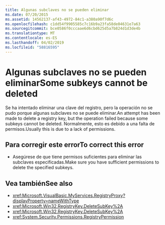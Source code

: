 ```yaml
---
title: Algunas subclaves no se pueden eliminar
ms.date: 07/20/2015
ms.assetid: 14562137-af43-4972-84c1-a380a90f7d6c
ms.openlocfilehash: c1dd54f9905585c7c16b9a23fa58de04631e7a63
ms.sourcegitcommit: bce0586f0cccaae6d6cbd625d5a7b824d1d3de4b
ms.translationtype: MT
ms.contentlocale: es-ES
ms.lasthandoff: 04/02/2019
ms.locfileid: "58816595"
---
```

# <a name="some-subkeys-cannot-be-deleted"></a><span data-ttu-id="f3e85-102">Algunas subclaves no se pueden eliminar</span><span class="sxs-lookup"><span data-stu-id="f3e85-102">Some subkeys cannot be deleted</span></span>
<span data-ttu-id="f3e85-103">Se ha intentado eliminar una clave del registro, pero la operación no se pudo porque algunas subclaves no se puede eliminar.</span><span class="sxs-lookup"><span data-stu-id="f3e85-103">An attempt has been made to delete a registry key, but the operation failed because some subkeys cannot be deleted.</span></span> <span data-ttu-id="f3e85-104">Normalmente, esto es debido a una falta de permisos.</span><span class="sxs-lookup"><span data-stu-id="f3e85-104">Usually this is due to a lack of permissions.</span></span>  
  
## <a name="to-correct-this-error"></a><span data-ttu-id="f3e85-105">Para corregir este error</span><span class="sxs-lookup"><span data-stu-id="f3e85-105">To correct this error</span></span>  
  
-   <span data-ttu-id="f3e85-106">Asegúrese de que tiene permisos suficientes para eliminar las subclaves especificadas.</span><span class="sxs-lookup"><span data-stu-id="f3e85-106">Make sure you have sufficient permissions to delete the specified subkeys.</span></span>  
  
## <a name="see-also"></a><span data-ttu-id="f3e85-107">Vea también</span><span class="sxs-lookup"><span data-stu-id="f3e85-107">See also</span></span>

- <xref:Microsoft.VisualBasic.MyServices.RegistryProxy?displayProperty=nameWithType>
- <xref:Microsoft.Win32.RegistryKey.DeleteSubKey%2A>
- <xref:Microsoft.Win32.RegistryKey.DeleteSubKey%2A>
- <xref:System.Security.Permissions.RegistryPermission>
